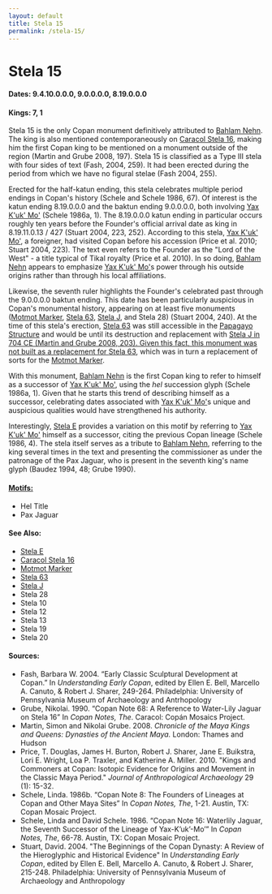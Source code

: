 ```yaml
---
layout: default
title: Stela 15
permalink: /stela-15/
---
```


# Stela 15

#### <strong>Dates</strong>: 9.4.10.0.0.0, 9.0.0.0.0, 8.19.0.0.0
#### <strong>Kings</strong>: 7, 1

Stela 15 is the only Copan monument definitively attributed to <a href="{{site.baseurl}}/bahlam-nehn">Bahlam Nehn</a>. The king is also mentioned contemporaneously on <a href="{{site.baseurl}}/caracol-stela-16">Caracol Stela 16</a>, making him the first Copan king to be mentioned on a monument outside of the region (Martin and Grube 2008, 197). Stela 15 is classified as a Type III stela with four sides of text (Fash, 2004, 259). It had been erected during the period from which we have no figural stelae (Fash 2004, 255).

Erected for the half-katun ending, this stela celebrates multiple period endings in Copan's history (Schele and Schele 1986, 67). Of interest is the katun ending 8.19.0.0.0 and  the baktun ending 9.0.0.0.0, both involving <a href="{{site.baseurl}}/yax-kuk-mo">Yax K'uk' Mo'</a> (Schele 1986a, 1). The 8.19.0.0.0 katun ending in particular occurs roughly ten years before the Founder's official arrival date as king in 8.19.11.0.13 / 427 (Stuart 2004, 223, 252). According to this stela, <a href="{{site.baseurl}}/yax-kuk-mo">Yax K'uk' Mo'</a>, a foreigner, had visited Copan before his accession (Price et al. 2010; Stuart 2004, 223). The text even refers to the Founder as the "Lord of the West" - a title typical of Tikal royalty (Price et al. 2010). In so doing, <a href="{{site.baseurl}}/bahlam-nehn">Bahlam Nehn</a> appears to emphasize <a href="{{site.baseurl}}/yax-kuk-mo">Yax K'uk' Mo'</a>s power through his outside origins rather than through his local affiliations.

Likewise, the seventh ruler highlights the Founder's celebrated past through the 9.0.0.0.0 baktun ending. This date has been particularly auspicious in Copan's monumental history, appearing on at least five monuments (<a href="{{site.baseurl}}/motmot-marker">Motmot Marker</a>, <a href="{{site.baseurl}}/stela-63">Stela 63</a>, <a href="{{site.baseurl}}/stela-j">Stela J</a>, and Stela 28) (Stuart 2004, 240). At the time of this stela's erection, <a href="{{site.baseurl}}/stela-63">Stela 63</a> was still accessible in the <a href="{{site.baseurl}}/structure-26">Papagayo Structure</a> and would be until its destruction and replacement with <a href="{{site.baseurl}}/stela-j">Stela J in 704 CE (Martin and Grube 2008, 203). Given this fact, this monument was not built as a replacement for <a href="{{site.baseurl}}/stela-63">Stela 63</a>, which was in turn a replacement of sorts for the <a href="{{site.baseurl}}/motmot-marker">Motmot Marker</a>.

With this monument, <a href="{{site.baseurl}}/bahlam-nehn">Bahlam Nehn</a> is the first Copan king to refer to himself as a successor of <a href="{{site.baseurl}}/yax-kuk-mo">Yax K'uk' Mo'</a>, using the <em>hel</em> succession glyph (Schele 1986a, 1). Given that he starts this trend of describing himself as a successor, celebrating dates associated with <a href="{{site.baseurl}}/yax-kuk-mo">Yax K'uk' Mo'</a>s unique and auspicious qualities would have strengthened his authority.

Interestingly, <a href="{{site.baseurl}}/stela-e">Stela E</a> provides a variation on this motif by referring to <a href="{{site.baseurl}}/yax-kuk-mo">Yax K'uk' Mo'</a> himself as a successor, citing the previous Copan lineage (Schele 1986, 4). The stela itself serves as a tribute to <a href="{{site.baseurl}}/bahlam-nehn">Bahlam Nehn</a>, referring to the king several times in the text and presenting the commissioner as under the patronage of the Pax Jaguar, who is present in the seventh king's name glyph (Baudez 1994, 48; Grube 1990).  


#### <strong><a href="{{site.baseurl}}/motif-glossary">Motifs:</a></strong>
<ul>
<li>Hel Title</li>
<li>Pax Jaguar</li>
</ul>

#### <strong>See Also</strong>:
<ul>
<li><a href="{{site.baseurl}}/stela-e">Stela E</a></li>
<li><a href="{{site.baeurl}}/caracol-stela-16">Caracol Stela 16</a>
<li><a href="{{site.baseurl}}/motmot-marker">Motmot Marker</a></li>
<li><a href="{{site.baseurl}}/stela-63">Stela 63</a></li>
<li><a href="{{site.baseurl}}/stela-j">Stela J</a></li>
<li>Stela 28</li>
<li>Stela 10</li>
<li>Stela 12</li>
<li>Stela 13</li>
<li>Stela 19</li>
<li>Stela 20</li>
<liStela 21</li>
</ul>

#### <strong>Sources</strong>:
<ul>
<li>Fash, Barbara W. 2004. “Early Classic Sculptural Development at Copan.” In <cite>Understanding Early Copan</cite>, edited by Ellen E. Bell, Marcello A. Canuto, & Robert J. Sharer, 249-264. Philadelphia: University of Pennsylvania Museum of Archaeology and Antrhopology</li>
<li>Grube, Nikolai. 1990. “Copan Note 68: A Reference to Water-Lily Jaguar on Stela 16” In <cite>Copan Notes, The</cite>. Caracol: Copán Mosaics Project.</li>
<li>Martin, Simon and Nikolai Grube. 2008. <cite>Chronicle of the Maya Kings and
    Queens: Dynasties of the Ancient Maya.</cite> London: Thames and Hudson</li>
<li>Price, T. Douglas, James H. Burton, Robert J. Sharer, Jane E. Buikstra, Lori E. Wright, Loa P. Traxler, and Katherine A. Miller. 2010. "Kings and Commoners at Copan: Isotopic Evidence for Origins and Movement in the Classic Maya Period." <cite>Journal of Anthropological Archaeology</cite> 29 (1): 15-32.</li>
<li>Schele, Linda. 1986b. “Copan Note 8: The Founders of Lineages at Copan and Other Maya Sites” In <cite>Copan Notes, The</cite>, 1-21. Austin, TX: Copan Mosaic Project.</li>
<li>Schele, Linda and David Schele. 1986. “Copan Note 16: Waterlily Jaguar, the Seventh Successor of the Lineage of Yax-K’uk’-Mo’” In <cite>Copan Notes, The</cite>, 66-78. Austin, TX: Copan Mosaic Project.</li>
<li>Stuart, David. 2004. "The Beginnings of the Copan Dynasty: A Review of the Hieroglyphic and Historical Evidence" In <cite>Understanding Early Copan</cite>, edited by Ellen E. Bell, Marcello A. Canuto, & Robert J. Sharer, 215-248. Philadelphia: University of Pennsylvania Museum of Archaeology and Anthropology</li>
</ul>
